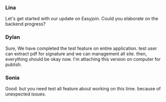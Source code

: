 
### Lina
Let's get started with our update on Easyjoin.
Could you elaborate on the backend progress?

### Dylan
Sure, We have completed the test feature on entire application.
test user can extract pdf for signature and we can management all site.
then, everything should be okay now.
I'm attaching this version on computer for publish.


### Sonia
Good. but you need test all feature about working on this time.
because of unexpected issues.

	